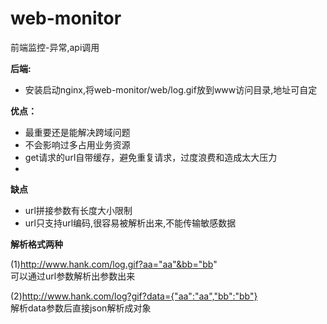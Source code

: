 # web-monitor
前端监控-异常,api调用

**后端:**
- 安装启动nginx,将web-monitor/web/log.gif放到www访问目录,地址可自定


**优点：**
- 最重要还是能解决跨域问题
- 不会影响过多占用业务资源
- get请求的url自带缓存，避免重复请求，过度浪费和造成太大压力
- 
**缺点**
- url拼接参数有长度大小限制
- url只支持url编码,很容易被解析出来,不能传输敏感数据

**解析格式两种** <br/>

(1)http://www.hank.com/log.gif?aa="aa"&bb="bb" <br/>
可以通过url参数解析出参数出来

(2)http://www.hank.com/log?gif?data={"aa":"aa","bb":"bb"} <br/>
解析data参数后直接json解析成对象



